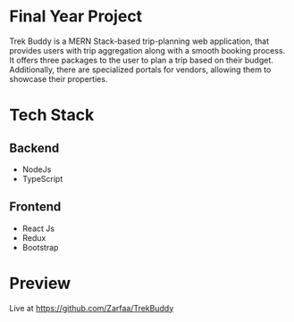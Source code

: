 # Final Year Project

Trek Buddy is a MERN Stack-based trip-planning web application, that provides users with trip aggregation along with a smooth booking process. It offers three packages to the user to plan a trip based on their budget. Additionally, there are specialized portals for vendors, allowing them to showcase their properties.

# Tech Stack
## Backend
- NodeJs
- TypeScript
## Frontend
- React Js
- Redux
- Bootstrap

# Preview
Live at https://github.com/Zarfaa/TrekBuddy



